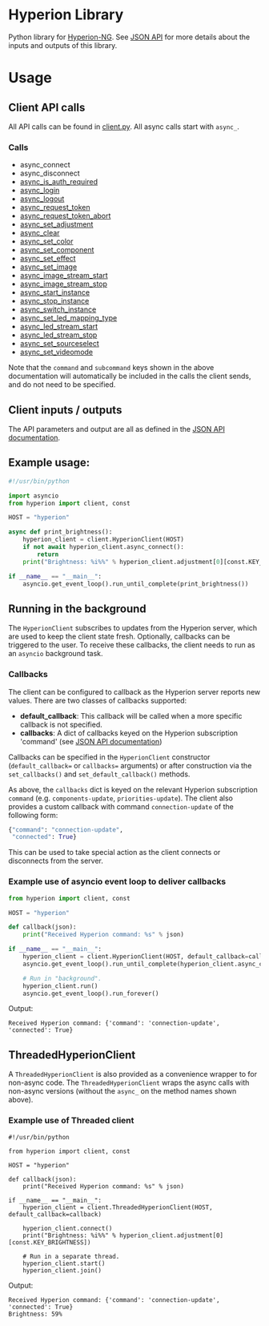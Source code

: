 # Hyperion Library

Python library for
[Hyperion-NG](https://github.com/hyperion-project/hyperion.ng). See [JSON
API](https://docs.hyperion-project.org/en/json/) for more details about the
inputs and outputs of this library.

# Usage

## Client API calls

All API calls can be found in
[client.py](https://github.com/dermotduffy/hyperion-py/blob/master/hyperion/client.py).
All async calls start with `async_`.

### Calls

   * async_connect
   * async_disconnect
   * [async_is_auth_required](https://docs.hyperion-project.org/en/json/Authorization.html#authorization-check)
   * [async_login](https://docs.hyperion-project.org/en/json/Authorization.html#login-with-token)
   * [async_logout](https://docs.hyperion-project.org/en/json/Authorization.html#logout)
   * [async_request_token](https://docs.hyperion-project.org/en/json/Authorization.html#request-a-token)
   * [async_request_token_abort](https://docs.hyperion-project.org/en/json/Authorization.html#request-a-token)
   * [async_set_adjustment](https://docs.hyperion-project.org/en/json/Control.html#adjustments)
   * [async_clear](https://docs.hyperion-project.org/en/json/Control.html#clear)
   * [async_set_color](https://docs.hyperion-project.org/en/json/Control.html#set-color)
   * [async_set_component](https://docs.hyperion-project.org/en/json/Control.html#control-components)
   * [async_set_effect](https://docs.hyperion-project.org/en/json/Control.html#set-effect)
   * [async_set_image](https://docs.hyperion-project.org/en/json/Control.html#set-image)
   * [async_image_stream_start](https://docs.hyperion-project.org/en/json/Control.html#live-image-stream)
   * [async_image_stream_stop](https://docs.hyperion-project.org/en/json/Control.html#live-image-stream)
   * [async_start_instance](https://docs.hyperion-project.org/en/json/Control.html#control-instances)
   * [async_stop_instance](https://docs.hyperion-project.org/en/json/Control.html#control-instances)
   * [async_switch_instance](https://docs.hyperion-project.org/en/json/Control.html#api-instance-handling)
   * [async_set_led_mapping_type](https://docs.hyperion-project.org/en/json/Control.html#led-mapping)
   * [async_led_stream_start](https://docs.hyperion-project.org/en/json/Control.html#live-led-color-stream)
   * [async_led_stream_stop](https://docs.hyperion-project.org/en/json/Control.html#live-led-color-stream)
   * [async_set_sourceselect](https://docs.hyperion-project.org/en/json/Control.html#source-selection)
   * [async_set_videomode](https://docs.hyperion-project.org/en/json/Control.html#video-mode)

Note that the `command` and `subcommand` keys shown in the above documentation
will automatically be included in the calls the client sends, and do not need
to be specified.

## Client inputs / outputs

The API parameters and output are all as defined in the [JSON API
documentation](https://docs.hyperion-project.org/en/json/).

## Example usage:

```python
#!/usr/bin/python

import asyncio
from hyperion import client, const

HOST = "hyperion"

async def print_brightness():
    hyperion_client = client.HyperionClient(HOST)
    if not await hyperion_client.async_connect():
        return
    print("Brightness: %i%%" % hyperion_client.adjustment[0][const.KEY_BRIGHTNESS])

if __name__ == "__main__":
    asyncio.get_event_loop().run_until_complete(print_brightness())
```

## Running in the background

The `HyperionClient` subscribes to updates from the Hyperion server, which are
used to keep the client state fresh. Optionally, callbacks can be triggered to
the user. To receive these callbacks, the client needs to run as an `asyncio`
background task.

### Callbacks

The client can be configured to callback as the Hyperion server reports new
values. There are two classes of callbacks supported:

   * **default_callback**: This callback will be called when a more specific callback is not specified.
   * **callbacks**: A dict of callbacks keyed on the Hyperion subscription 'command' (see [JSON API documentation](https://docs.hyperion-project.org/en/json/))

Callbacks can be specified in the `HyperionClient` constructor
(`default_callback=` or `callbacks=` arguments) or after construction via the
`set_callbacks()` and `set_default_callback()` methods.

As above, the `callbacks` dict is keyed on the relevant Hyperion subscription
`command` (e.g. `components-update`, `priorities-update`). The client also
provides a custom callback with command `connection-update` of the following
form:

```python
{"command": "connection-update",
 "connected": True}
```

This can be used to take special action as the client connects or disconnects from the server.

### Example use of asyncio event loop to deliver callbacks

```python
from hyperion import client, const

HOST = "hyperion"

def callback(json):
    print("Received Hyperion command: %s" % json)

if __name__ == "__main__":
    hyperion_client = client.HyperionClient(HOST, default_callback=callback)
    asyncio.get_event_loop().run_until_complete(hyperion_client.async_connect())

    # Run in "background".
    hyperion_client.run()
    asyncio.get_event_loop().run_forever()
```

Output:

```
Received Hyperion command: {'command': 'connection-update', 'connected': True}
```

## ThreadedHyperionClient

A `ThreadedHyperionClient` is also provided as a convenience wrapper to for
non-async code. The `ThreadedHyperionClient` wraps the async calls with
non-async versions (without the `async_` on the method names shown above).

### Example use of Threaded client

```
#!/usr/bin/python

from hyperion import client, const

HOST = "hyperion"

def callback(json):
    print("Received Hyperion command: %s" % json)

if __name__ == "__main__":
    hyperion_client = client.ThreadedHyperionClient(HOST, default_callback=callback)

    hyperion_client.connect()
    print("Brightness: %i%%" % hyperion_client.adjustment[0][const.KEY_BRIGHTNESS])

    # Run in a separate thread.
    hyperion_client.start()
    hyperion_client.join()
```

Output:

```
Received Hyperion command: {'command': 'connection-update', 'connected': True}
Brightness: 59%
```
